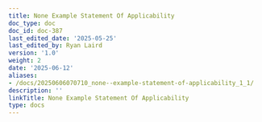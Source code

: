 ```yaml
---
title: None Example Statement Of Applicability
doc_type: doc
doc_id: doc-387
last_edited_date: '2025-05-25'
last_edited_by: Ryan Laird
version: '1.0'
weight: 2
date: '2025-06-12'
aliases:
- /docs/20250606070710_none--example-statement-of-applicability_1_1/
description: ''
linkTitle: None Example Statement Of Applicability
type: docs
---
```


